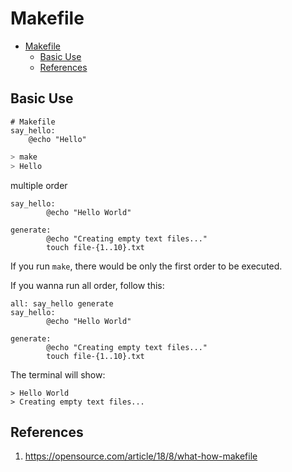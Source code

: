 # Makefile

- [Makefile](#makefile)
  - [Basic Use](#basic-use)
  - [References](#references)

## Basic Use

```
# Makefile
say_hello:
    @echo "Hello"
```

```sh
> make
> Hello

```

multiple order

```
say_hello:
        @echo "Hello World"

generate:
        @echo "Creating empty text files..."
        touch file-{1..10}.txt
```

If you run `make`, there would be only the first order to be executed.

If you wanna run all order, follow this:
```
all: say_hello generate
say_hello:
        @echo "Hello World"

generate:
        @echo "Creating empty text files..."
        touch file-{1..10}.txt
```

The terminal will show:
```
> Hello World
> Creating empty text files...
```

## References
1. https://opensource.com/article/18/8/what-how-makefile